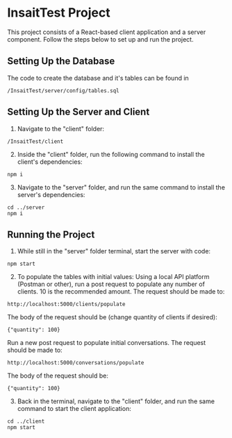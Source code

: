 # InsaitTest Project

This project consists of a React-based client application and a server component. Follow the steps below to set up and run the project.

## Setting Up the Database
The code to create the database and it's tables can be found in
```
/InsaitTest/server/config/tables.sql
```

## Setting Up the Server and Client
1. Navigate to the "client" folder:
```
/InsaitTest/client
```
2. Inside the "client" folder, run the following command to install the client's dependencies:
```
npm i
```
3. Navigate to the "server" folder, and run the same command to install the server's dependencies:
```
cd ../server
npm i
```

## Running the Project
1. While still in the "server" folder terminal, start the server with code:
```
npm start
```
2. To populate the tables with initial values:
Using a local API platform (Postman or other), run a post request to populate any number of clients. 10 is the recommended amount. The request should be made to:
```
http://localhost:5000/clients/populate
```
The body of the request should be (change quantity of clients if desired):
```
{"quantity": 100}
```
Run a new post request to populate initial conversations. The request should be made to:
```
http://localhost:5000/conversations/populate
```
The body of the request should be:
```
{"quantity": 100}
```
3. Back in the terminal, navigate to the "client" folder, and run the same command to start the client application:
```
cd ../client
npm start
```